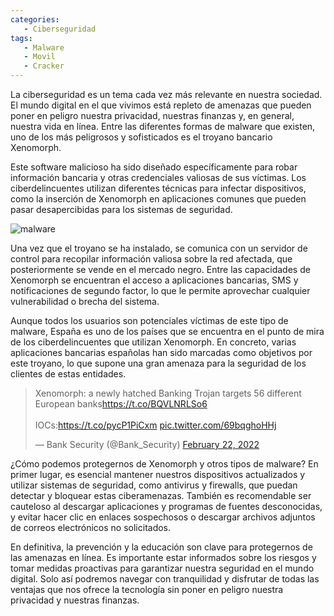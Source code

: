 ```yaml
---
categories: 
   - Ciberseguridad 
tags:
   - Malware
   - Movil
   - Cracker
---
```


La ciberseguridad es un tema cada vez más relevante en nuestra sociedad. El mundo digital en el que vivimos está repleto de amenazas que pueden poner en peligro nuestra privacidad, nuestras finanzas y, en general, nuestra vida en línea. Entre las diferentes formas de malware que existen, uno de los más peligrosos y sofisticados es el troyano bancario Xenomorph.

Este software malicioso ha sido diseñado específicamente para robar información bancaria y otras credenciales valiosas de sus víctimas. Los ciberdelincuentes utilizan diferentes técnicas para infectar dispositivos, como la inserción de Xenomorph en aplicaciones comunes que pueden pasar desapercibidas para los sistemas de seguridad.

![malware](https://upload.wikimedia.org/wikipedia/commons/thumb/f/ff/Malware_logo.svg/800px-Malware_logo.svg.png)

Una vez que el troyano se ha instalado, se comunica con un servidor de control para recopilar información valiosa sobre la red afectada, que posteriormente se vende en el mercado negro. Entre las capacidades de Xenomorph se encuentran el acceso a aplicaciones bancarias, SMS y notificaciones de segundo factor, lo que le permite aprovechar cualquier vulnerabilidad o brecha del sistema.

Aunque todos los usuarios son potenciales víctimas de este tipo de malware, España es uno de los países que se encuentra en el punto de mira de los ciberdelincuentes que utilizan Xenomorph. En concreto, varias aplicaciones bancarias españolas han sido marcadas como objetivos por este troyano, lo que supone una gran amenaza para la seguridad de los clientes de estas entidades.

<blockquote class="twitter-tweet"><p lang="en" dir="ltr">Xenomorph: a newly hatched Banking Trojan targets 56 different European banks<a href="https://t.co/BQVLNRLSo6">https://t.co/BQVLNRLSo6</a><br><br>IOCs:<a href="https://t.co/pycP1PiCxm">https://t.co/pycP1PiCxm</a> <a href="https://t.co/69bqghoHHj">pic.twitter.com/69bqghoHHj</a></p>&mdash; Bank Security (@Bank_Security) <a href="https://twitter.com/Bank_Security/status/1496025738658693121?ref_src=twsrc%5Etfw">February 22, 2022</a></blockquote> <script async src="https://platform.twitter.com/widgets.js" charset="utf-8"></script>

¿Cómo podemos protegernos de Xenomorph y otros tipos de malware? En primer lugar, es esencial mantener nuestros dispositivos actualizados y utilizar sistemas de seguridad, como antivirus y firewalls, que puedan detectar y bloquear estas ciberamenazas. También es recomendable ser cauteloso al descargar aplicaciones y programas de fuentes desconocidas, y evitar hacer clic en enlaces sospechosos o descargar archivos adjuntos de correos electrónicos no solicitados.

En definitiva, la prevención y la educación son clave para protegernos de las amenazas en línea. Es importante estar informados sobre los riesgos y tomar medidas proactivas para garantizar nuestra seguridad en el mundo digital. Solo así podremos navegar con tranquilidad y disfrutar de todas las ventajas que nos ofrece la tecnología sin poner en peligro nuestra privacidad y nuestras finanzas.
